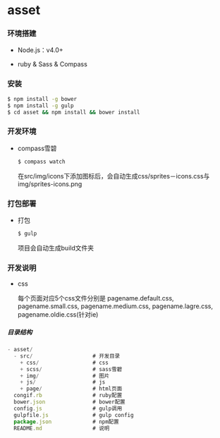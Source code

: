 # asset

### 环境搭建

- Node.js：v4.0+

- ruby & Sass & Compass

### 安装

``` bash
$ npm install -g bower
$ npm install -g gulp
$ cd asset && npm install && bower install
```

### 开发环境

- compass雪碧

    ``` bash
    $ compass watch
    ```
    在src/img/icons下添加图标后，会自动生成css/sprites－icons.css与img/sprites-icons.png

### 打包部署

- 打包

    ``` bash
    $ gulp
    ```
    项目会自动生成build文件夹


### 开发说明

- css
	
	每个页面对应5个css文件分别是 
	pagename.default.css,
	pagename.small.css, 
	pagename.medium.css, 
	pagename.lagre.css, 
	pagename.oldie.css(针对ie)



##### 目录结构

``` js
- asset/
  - src/                   # 开发目录
    + css/                 # css
    + scss/                # sass雪碧
    + img/                 # 图片
    + js/                  # js
    + page/                # html页面
  congif.rb                # ruby配置
  bower.json               # bower配置
  config.js                # gulp调用
  gulpfile.js              # gulp config
  package.json             # npm配置
  README.md                # 说明
```

